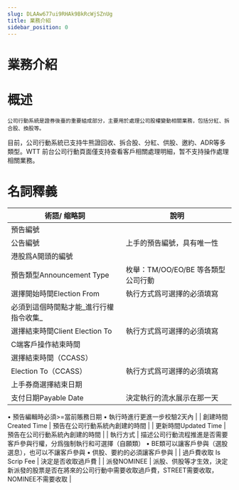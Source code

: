 ```yaml
---
slug: DLAAw677ui9RHAk9BkRcWjSZnUg
title: 業務介紹
sidebar_position: 0
---
```



# 業務介紹


# 概述


    公司行動系統是證券後臺的重要組成部分，主要用於處理公司股權變動相關業務，包括分紅、拆合股、換股等。


目前，公司行動系統已支持牛熊證回收、拆合股、分紅、供股、邀約、ADR等多類型。WTT 前台公司行動頁面僅支持查看客戶相關處理明細，暂不支持操作處理相關業務。


# 名詞釋義


| **術語/ 缩略詞**                      | **說明**                                                                            |
| -------------------------------- | --------------------------------------------------------------------------------- |
| 預告編號
公告編號                        | 上手的預告編號，具有唯一性
港股爲A開頭的編號                                                           |
| 預告類型Announcement Type            | 枚舉：TM/OO/EO/BE 等各類型公司行動                                                           |
| 選擇開始時間Election From              | 執行方式爲可選擇的必須填寫
必須到這個時間點才能_進行行權指令收集_                                                |
| 選擇結束時間Client Election To         | 執行方式爲可選擇的必須填寫
C端客戶操作結束時間                                                          |
| 選擇結束時間（CCASS）
Election To（CCASS） | 執行方式爲可選擇的必須填寫
上手券商選擇結束日期                                                          |
| 支付日期Payable Date                 | 決定執行的流水展示在那一天
• 預告編輯時必須>=當前賬務日期
• 執行時進行更進一步校驗2天內                                  |
| 創建時間Created Time                 | 預告在公司行動系統內創建的時間                                                                   |
| 更新時間Updated Time                 | 預告在公司行動系統內創建的時間                                                                   |
| 執行方式                             | 描述公司行動流程推進是否需要客戶參與行權，分爲強制執行和可選擇（自願類）
• BE類可以讓客戶參與（選股選息），也可以不讓客戶參與
• 供股、要約的必須讓客戶參與 |
| 過戶費收取 Is Scrip Fee               | 決定是否收取過戶費                                                                         |
| 派發NOMINEE                        | 派股、供股等才生效，決定新派發的股票是否在將來的公司行動中需要收取過戶費，STREET需要收取，NOMINEE不需要收取                      |

